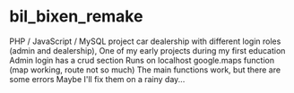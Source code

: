 # bil_bixen_remake
PHP / JavaScript / MySQL project 
car dealership with different login roles (admin and dealership), One of my early projects during my first education
Admin login has a crud section
Runs on localhost
google.maps function (map working, route not so much)
The main functions work, but there are some errors
Maybe I'll fix them on a rainy day...
